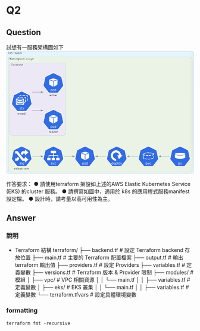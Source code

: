 # Q2

## Question
試想有一服務架構圖如下
![kubeernetes_architecture](kubeernetes_architecture.jpg)

作答要求：
● 請使用terraform 架設如上述的AWS Elastic Kubernetes Service (EKS)
的cluster 服務。
● 請撰寫如圖中，適用於 k8s 的應用程式服務manifest 設定檔。
● 設計時，請考量以高可用性為主。

## Answer

### 說明

- Terraform 結構
terraform/
├── backend.tf             # 設定 Terraform backend 存放位置
├── main.tf                # 主要的 Terraform 配置檔案
├── output.tf              # 輸出 terraform 輸出值
├── providers.tf           # 設定 Providers
├── variables.tf           # 定義變數
├── versions.tf            # Terraform 版本 & Provider 限制
├── modules/               # 模組
│   ├── vpc/               # VPC 相關資源
│   │   └── main.tf
│   │   ├── variables.tf   # 定義變數
│   ├── eks/               # EKS 叢集
│   │   └── main.tf
│   │   ├── variables.tf   # 定義變數
└── terraform.tfvars       # 設定具體環境變數

### formatting

```shell
terraform fmt -recursive
```
